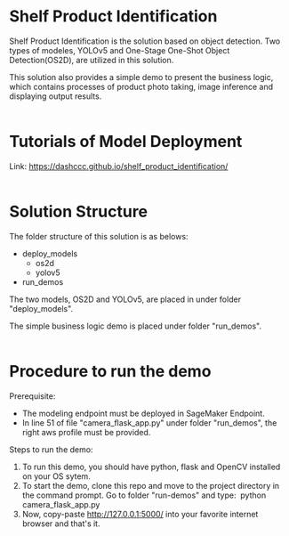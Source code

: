 # Shelf Product Identification
Shelf Product Identification is the solution based on object detection. Two types of modeles, YOLOv5 and One-Stage One-Shot Object Detection(OS2D), are utilized in this solution. 

This solution also provides a simple demo to present the business logic, which contains processes of product photo taking, image inference and displaying output results.
<br/><br/>

# Tutorials of Model Deployment
Link: https://dashccc.github.io/shelf_product_identification/
<br></br>

# Solution Structure
The folder structure of this solution is as belows:
- deploy_models
    - os2d
    - yolov5 
- run_demos

The two models, OS2D and YOLOv5, are placed in under folder "deploy_models".

The simple business logic demo is placed under folder "run_demos".
<br/><br/>

# Procedure to run the demo
Prerequisite:
- The modeling endpoint must be deployed in SageMaker Endpoint.
- In line 51 of file "camera_flask_app.py" under folder "run_demos", the right aws profile must be provided.

Steps to run the demo:
1. To run this demo, you should have python, flask and OpenCV installed on your OS sytem. 
2. To start the demo, clone this repo and move to the project directory in the command prompt. 
Go to folder "run-demos" and type: 
python camera_flask_app.py
3. Now, copy-paste http://127.0.0.1:5000/ into your favorite internet browser and that's it.
